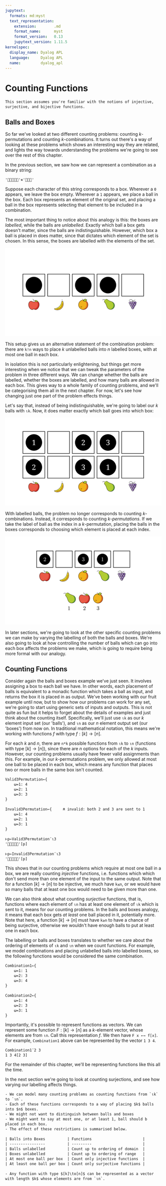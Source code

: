 ```yaml
---
jupytext:
  formats: md:myst
  text_representation:
    extension:        .md
    format_name:      myst
    format_version:   0.13
    jupytext_version: 1.11.5
kernelspec:
  display_name: Dyalog APL
  language:     Dyalog APL
  name:         dyalog_apl
---
```


# Counting Functions

```{note}
This section assumes you're familiar with the notions of injective, surjective, and bijective functions.
```

## Balls and Boxes

So far we've looked at two different counting problems: counting $k$-permutations and counting $k$-combinations. It turns out there's a way of looking at these problems which shows an interesting way they are related, and lights the way towards understanding the problems we're going to see over the rest of this chapter.

In the previous section, we saw how we can represent a combination as a binary string:

```{code-cell}
'🍎🍌🍊🍐🍇'∊'🍎🍊🍐'
```

Suppose each character of this string corresponds to a box. Wherever a `0` appears, we leave the box empty. Wherever a `1` appears, we place a ball in the box. Each box represents an element of the original set, and placing a ball in the box represents selecting that element to be included in a combination.

The most important thing to notice about this analogy is this: the boxes are *labelled*, while the balls are *unlabelled*. Exactly which ball a box gets doesn't matter, since the balls are indistinguishable. However, which box a ball is placed in does matter, since that dictates which element of the set is chosen. In this sense, the boxes are labelled with the elements of the set.

![Unlabelled balls in boxes labelled with `'🍎🍌🍊🍐🍇'`.](../manim/media/images/combinatorics/BallsBoxes1_ManimCE_v0.18.0.png)

This setup gives us an alternative statement of the combination problem: there are `k!n` ways to place $k$ unlabelled balls into $n$ labelled boxes, with at most one ball in each box.

In isolation this is not particularly enlightening, but things get more interesting when we notice that we can tweak the parameters of the problem in three different ways. We can change whether the balls are labelled, whether the boxes are labelled, and how many balls are allowed in each box. This gives way to a whole family of counting problems, and we'll be categorising them all in the next chapter. For now, let's see how changing just one part of the problem effects things.

Let's say that, instead of being indistinguishable, we're going to label our $k$ balls with `⍳k`. Now, it does matter exactly which ball goes into which box:

![Balls labelled with $1$ and $2$ in boxes labelled with `'🍎🍌🍊🍐🍇'`.](../manim/media/images/combinatorics/BallsBoxes2_ManimCE_v0.18.0.png)

With labelled balls, the problem no longer corresponds to counting $k$-combinations. Instead, it corresponds to counting $k$-*permutations*. If we take the label of ball as the index in a $k$-permutation, placing the balls in the boxes corresponds to choosing which element is placed at each index.

![Labelled balls into labelled boxes and resulting partial permutation.](../manim/media/images/combinatorics/BallsBoxes3_ManimCE_v0.18.0.png)

In later sections, we're going to look at the other specific counting problems we can make by varying the labelling of both the balls and boxes. We're also going to look at how controlling the number of balls which can go into each box affects the problems we make, which is going to require being more formal with our analogy.

## Counting Functions

Consider again the balls and boxes example we've just seen. It involves assigning a box to each ball we have. In other words, each placement of balls is equivalent to a monadic function which takes a ball as input, and returns the box it is placed in as output. We've been working with our fruit example until now, but to show how our problems can work for any set, we're going to start using generic sets of inputs and outputs. This is not quite as fun but it helps to forget about the details of examples and just think about the counting itself. Specifically, we'll just use `⍳k` as our $k$ element input set (our 'balls'), and `⍳n` as our $n$ element output set (our 'boxes') from now on. In traditional mathematical notation, this means we're working with functions $f$ with type $f:[k]\to[n]$.

For each $k$ and $n$, there are `n*k` possible functions from `⍳k` to `⍳n` (functions with type $[k]\to[n]$), since there are $n$ options for each of the $k$ inputs. However, our counting problems usually have fewer valid assignments than this. For example, in our $k$-permutations problem, we only allowed at most one ball to be placed in each box, which means any function that places two or more balls in the same box isn't counted.

```{code-cell}
Valid3Permutation←{
    ⍵=1: 4
    ⍵=2: 1
    ⍵=3: 3
}

Invalid3Permutation←{     ⍝ invalid: both 2 and 3 are sent to 1
    ⍵=1: 4
    ⍵=2: 1
    ⍵=3: 1
}

⊢p←Valid3Permutation¨⍳3
'🍎🍌🍊🍐🍇'[p]

⊢p←Invalid3Permutation¨⍳3
'🍎🍌🍊🍐🍇'[p]
```

This shows that in our counting problems which require at most one ball in a box, we are really counting *injective* functions, i.e. functions which which don't send more than one element of the input to the same output. Note that for a function $[k]\to[n]$ to be injective, we much have `k≤n`, or we would have so many balls that at least one box would need to be given more than one.

We can also think about what counting *surjective* functions, that is, functions where each element of `⍳n` has at least one element of `⍳k` which is sent to it, means for our counting problems. In the balls and boxes analogy, it means that each box gets *at least* one ball placed in it, potentially more. Note that here, a function $[k]\to[n]$ must have `k≥n` to have a chance of being surjective, otherwise we wouldn't have enough balls to put at least one in each box.

The labelling or balls and boxes translates to whether we care about the ordering of elements of `⍳k` and `⍳n` when we count functions. For example, we model combinations and placing unlabelled balls into labelled boxes, so the following functions would be considered the same combination.

```{code-cell}
Combination1←{
    ⍵=1: 1
    ⍵=2: 3
    ⍵=3: 4
}

Combination2←{
    ⍵=1: 4
    ⍵=2: 3
    ⍵=3: 1
}
```

Importantly, it's possible to represent functions as vectors. We can represent some function $F:[k]\to[n]$ as a $k$-element vector, whose elements are from `⍳n`. Call this representation $f$. We then have `F x ←→ f[x]`. For example, `Combination1` above can be represented by the vector `1 3 4`.

```{code-cell}
Combination1¨2 3
1 3 4[2 3]
```

For the remainder of this chapter, we'll be representing functions like this all the time.

In the next section we're going to look at counting surjections, and see how varying our labelling affects things.

```{important}
- We can model many counting problems as counting functions from `⍳k` to `⍳n`.
- Each of these functions corresponds to a way of placing $k$ balls into $n$ boxes.
- We might not want to distinguish between balls and boxes
- We might want to say at most one, or at least 1, ball should b placed in each box.
- The effect of these restrictions is summarised below.

| Balls into Boxes          | Functions                       |
| ----------------          | ---------                       |
| Balls unlabelled          | Count up to ordering of domain  |
| Boxes unlabelled          | Count up to ordering of range   |
| At most one ball per box  | Count only injective functions  |
| At least one ball per box | Count only surjective functions |

- Any function with type $[k]\to[n]$ can be represented as a vector with length $k$ whose elements are from `⍳n`.
```
